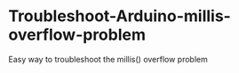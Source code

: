 # Troubleshoot-Arduino-millis-overflow-problem
Easy way to troubleshoot the millis() overflow problem
